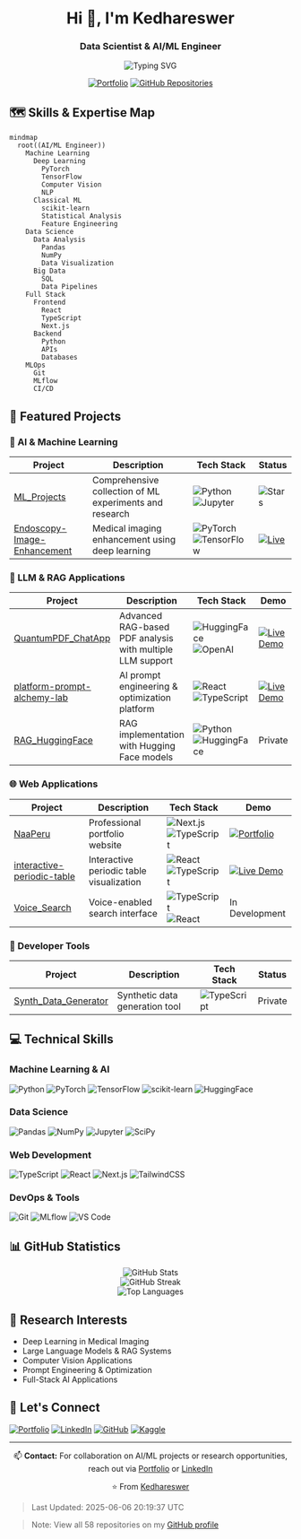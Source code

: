 <h1 align="center">Hi 👋, I'm Kedhareswer</h1>
<h3 align="center">Data Scientist & AI/ML Engineer</h3>

<p align="center">
  <img src="https://readme-typing-svg.herokuapp.com?font=Fira+Code&duration=3000&pause=1000&center=true&vCenter=true&width=435&lines=Data+Scientist;Machine+Learning+Engineer;Deep+Learning+Specialist;AI+Researcher" alt="Typing SVG" />
</p>

<div align="center">
  
  [![Portfolio](https://img.shields.io/badge/Portfolio-00C7B7?style=for-the-badge&logo=vercel&logoColor=white)](https://naa-peru.vercel.app/)
  [![GitHub Repositories](https://img.shields.io/badge/Repositories-58-blue?style=for-the-badge&logo=github&logoColor=white)](https://github.com/Kedhareswer?tab=repositories)
  
</div>

## 🗺️ Skills & Expertise Map

```mermaid
mindmap
  root((AI/ML Engineer))
    Machine Learning
      Deep Learning
        PyTorch
        TensorFlow
        Computer Vision
        NLP
      Classical ML
        scikit-learn
        Statistical Analysis
        Feature Engineering
    Data Science
      Data Analysis
        Pandas
        NumPy
        Data Visualization
      Big Data
        SQL
        Data Pipelines
    Full Stack
      Frontend
        React
        TypeScript
        Next.js
      Backend
        Python
        APIs
        Databases
    MLOps
      Git
      MLflow
      CI/CD
```

## 🧠 Featured Projects

### 🔬 AI & Machine Learning
| Project | Description | Tech Stack | Status |
|---------|-------------|------------|---------|
| [ML_Projects](https://github.com/Kedhareswer/ML_Projects) | Comprehensive collection of ML experiments and research | ![Python](https://img.shields.io/badge/Python-3776AB?style=flat&logo=python&logoColor=white) ![Jupyter](https://img.shields.io/badge/Jupyter-F37626?style=flat&logo=jupyter&logoColor=white) | ![Stars](https://img.shields.io/github/stars/Kedhareswer/ML_Projects) |
| [Endoscopy-Image-Enhancement](https://github.com/Kedhareswer/Endoscopy-Image-Enhancement) | Medical imaging enhancement using deep learning | ![PyTorch](https://img.shields.io/badge/PyTorch-EE4C2C?style=flat&logo=pytorch&logoColor=white) ![TensorFlow](https://img.shields.io/badge/TensorFlow-FF6F00?style=flat&logo=tensorflow&logoColor=white) | [![Live](https://img.shields.io/badge/Live-00C853?style=flat&logo=vercel&logoColor=white)](https://endoscopy-image-enhancement.onrender.com) |

### 🤖 LLM & RAG Applications
| Project | Description | Tech Stack | Demo |
|---------|-------------|------------|------|
| [QuantumPDF_ChatApp](https://github.com/Kedhareswer/QuantumPDF_ChatApp) | Advanced RAG-based PDF analysis with multiple LLM support | ![HuggingFace](https://img.shields.io/badge/HuggingFace-FFD21E?style=flat&logo=huggingface&logoColor=black) ![OpenAI](https://img.shields.io/badge/OpenAI-412991?style=flat&logo=openai&logoColor=white) | [![Live Demo](https://img.shields.io/badge/Live-Demo-success)](https://v0-rag-pdf-chatbot-eight.vercel.app) |
| [platform-prompt-alchemy-lab](https://github.com/Kedhareswer/platform-prompt-alchemy-lab) | AI prompt engineering & optimization platform | ![React](https://img.shields.io/badge/React-61DAFB?style=flat&logo=react&logoColor=black) ![TypeScript](https://img.shields.io/badge/TypeScript-3178C6?style=flat&logo=typescript&logoColor=white) | [![Live Demo](https://img.shields.io/badge/Live-Demo-success)](https://prompt-enhancer-hazel.vercel.app) |
| [RAG_HuggingFace](https://github.com/Kedhareswer/RAG_HuggingFace) | RAG implementation with Hugging Face models | ![Python](https://img.shields.io/badge/Python-3776AB?style=flat&logo=python&logoColor=white) ![HuggingFace](https://img.shields.io/badge/HuggingFace-FFD21E?style=flat&logo=huggingface&logoColor=black) | Private |


### 🌐 Web Applications
| Project | Description | Tech Stack | Demo |
|---------|-------------|------------|------|
| [NaaPeru](https://github.com/Kedhareswer/NaaPeru) | Professional portfolio website | ![Next.js](https://img.shields.io/badge/Next.js-000000?style=flat&logo=next.js&logoColor=white) ![TypeScript](https://img.shields.io/badge/TypeScript-3178C6?style=flat&logo=typescript&logoColor=white) | [![Portfolio](https://img.shields.io/badge/View-Portfolio-blue)](https://naa-peru.vercel.app) |
| [interactive-periodic-table](https://github.com/Kedhareswer/interactive-periodic-table) | Interactive periodic table visualization | ![React](https://img.shields.io/badge/React-61DAFB?style=flat&logo=react&logoColor=black) ![TypeScript](https://img.shields.io/badge/TypeScript-3178C6?style=flat&logo=typescript&logoColor=white) | [![Live Demo](https://img.shields.io/badge/Live-Demo-success)](https://v0-interactive-periodic-table-rose.vercel.app) |
| [Voice_Search](https://github.com/Kedhareswer/Voice_Search) | Voice-enabled search interface | ![TypeScript](https://img.shields.io/badge/TypeScript-3178C6?style=flat&logo=typescript&logoColor=white) ![React](https://img.shields.io/badge/React-61DAFB?style=flat&logo=react&logoColor=black) | In Development |

### 🔧 Developer Tools
| Project | Description | Tech Stack | Status |
|---------|-------------|------------|---------|
| [Synth_Data_Generator](https://github.com/Kedhareswer/Synth_Data_Generator) | Synthetic data generation tool | ![TypeScript](https://img.shields.io/badge/TypeScript-3178C6?style=flat&logo=typescript&logoColor=white) | Private |

## 💻 Technical Skills

### Machine Learning & AI
![Python](https://img.shields.io/badge/Python-3776AB?style=for-the-badge&logo=python&logoColor=white)
![PyTorch](https://img.shields.io/badge/PyTorch-EE4C2C?style=for-the-badge&logo=pytorch&logoColor=white)
![TensorFlow](https://img.shields.io/badge/TensorFlow-FF6F00?style=for-the-badge&logo=tensorflow&logoColor=white)
![scikit-learn](https://img.shields.io/badge/scikit--learn-F7931E?style=for-the-badge&logo=scikit-learn&logoColor=white)
![HuggingFace](https://img.shields.io/badge/HuggingFace-FFD21E?style=for-the-badge&logo=huggingface&logoColor=black)

### Data Science
![Pandas](https://img.shields.io/badge/Pandas-150458?style=for-the-badge&logo=pandas&logoColor=white)
![NumPy](https://img.shields.io/badge/NumPy-013243?style=for-the-badge&logo=numpy&logoColor=white)
![Jupyter](https://img.shields.io/badge/Jupyter-F37626?style=for-the-badge&logo=jupyter&logoColor=white)
![SciPy](https://img.shields.io/badge/SciPy-8CAAE6?style=for-the-badge&logo=scipy&logoColor=white)

### Web Development
![TypeScript](https://img.shields.io/badge/TypeScript-3178C6?style=for-the-badge&logo=typescript&logoColor=white)
![React](https://img.shields.io/badge/React-61DAFB?style=for-the-badge&logo=react&logoColor=black)
![Next.js](https://img.shields.io/badge/Next.js-000000?style=for-the-badge&logo=next.js&logoColor=white)
![TailwindCSS](https://img.shields.io/badge/Tailwind_CSS-06B6D4?style=for-the-badge&logo=tailwind-css&logoColor=white)

### DevOps & Tools
![Git](https://img.shields.io/badge/Git-F05032?style=for-the-badge&logo=git&logoColor=white)
![MLflow](https://img.shields.io/badge/MLflow-0194E2?style=for-the-badge&logo=mlflow&logoColor=white)
![VS Code](https://img.shields.io/badge/VS_Code-007ACC?style=for-the-badge&logo=visual-studio-code&logoColor=white)

## 📊 GitHub Statistics

<div align="center">
  <img src="https://github-readme-stats.vercel.app/api?username=Kedhareswer&show_icons=true&theme=tokyonight&hide_border=true&count_private=true" alt="GitHub Stats" />
</div>

<div align="center">
  <img src="https://github-readme-streak-stats.herokuapp.com/?user=Kedhareswer&theme=tokyonight&hide_border=true" alt="GitHub Streak" />
</div>

<div align="center">
  <img src="https://github-readme-stats.vercel.app/api/top-langs/?username=Kedhareswer&layout=compact&theme=tokyonight&hide_border=true&langs_count=8" alt="Top Languages" />
</div>

## 🔬 Research Interests
- Deep Learning in Medical Imaging
- Large Language Models & RAG Systems
- Computer Vision Applications
- Prompt Engineering & Optimization
- Full-Stack AI Applications

## 🤝 Let's Connect
[![Portfolio](https://img.shields.io/badge/Portfolio-00C7B7?style=for-the-badge&logo=vercel&logoColor=white)](https://naa-peru.vercel.app/)
[![LinkedIn](https://img.shields.io/badge/LinkedIn-0077B5?style=for-the-badge&logo=linkedin&logoColor=white)](https://linkedin.com/in/YOUR_LINKEDIN)
[![GitHub](https://img.shields.io/badge/GitHub-100000?style=for-the-badge&logo=github&logoColor=white)](https://github.com/Kedhareswer)
[![Kaggle](https://img.shields.io/badge/Kaggle-20BEFF?style=for-the-badge&logo=kaggle&logoColor=white)](https://www.kaggle.com/kedhareswernaidu)

---
<div align="center">
  
📫 **Contact:** For collaboration on AI/ML projects or research opportunities, reach out via [Portfolio](https://naa-peru.vercel.app/) or [LinkedIn](https://linkedin.com/in/YOUR_LINKEDIN)

⭐ From [Kedhareswer](https://github.com/Kedhareswer)
</div>

> Last Updated: 2025-06-06 20:19:37 UTC

> Note: View all 58 repositories on my [GitHub profile](https://github.com/Kedhareswer?tab=repositories)
